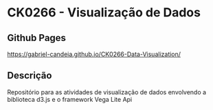 # CK0266 - Visualização de Dados

## Github Pages
https://gabriel-candeia.github.io/CK0266-Data-Visualization/

## Descrição
Repositório para as atividades de visualização de dados envolvendo a biblioteca d3.js e o framework Vega Lite Api
